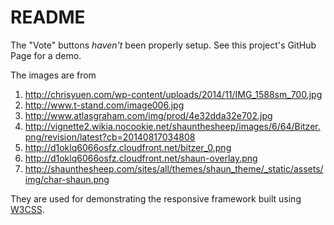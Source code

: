 README
===

The "Vote" buttons *haven't* been properly setup.  See this project's
GitHub Page for a demo.

The images are from

1. http://chrisyuen.com/wp-content/uploads/2014/11/IMG_1588sm_700.jpg
2. http://www.t-stand.com/image006.jpg
3. http://www.atlasgraham.com/img/prod/4e32dda32e702.jpg
4. http://vignette2.wikia.nocookie.net/shaunthesheep/images/6/64/Bitzer.png/revision/latest?cb=20140817034808
5. http://d1oklq6066osfz.cloudfront.net/bitzer_0.png
6. http://d1oklq6066osfz.cloudfront.net/shaun-overlay.png
7. http://shaunthesheep.com/sites/all/themes/shaun_theme/_static/assets/img/char-shaun.png

They are used for demonstrating the responsive framework built using
[W3CSS].

[W3CSS]: http://www.w3schools.com/w3css/
